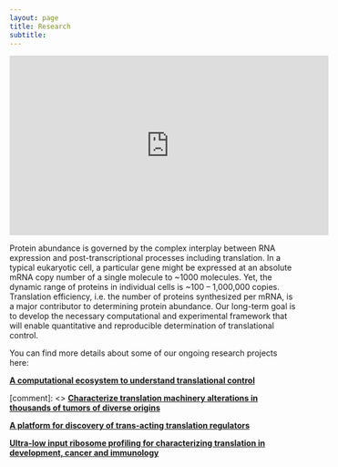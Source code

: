 ```yaml
---
layout: page
title: Research
subtitle: 
---
```


<iframe width="560" height="315" src="https://www.youtube.com/embed/SSHRsWqrsdc" frameborder="0" allow="accelerometer; autoplay; clipboard-write; encrypted-media; gyroscope; picture-in-picture" allowfullscreen></iframe>

<p>
Protein abundance is governed by the complex interplay between RNA expression and post-transcriptional processes including translation. In a typical eukaryotic cell, a particular gene might be expressed at an absolute mRNA copy number of a single molecule to ~1000 molecules. Yet, the dynamic range of proteins in individual cells is ~100 – 1,000,000 copies. Translation efficiency, i.e. the number of proteins synthesized per mRNA, is a major contributor to determining protein abundance. Our long-term goal is to develop the necessary computational and experimental framework that will enable quantitative and reproducible determination of translational control.    

You can find more details about some of our ongoing research projects here:  

[**A computational ecosystem to understand translational control**](/ribo-ecosystem.html)

[comment]: <> [**Characterize translation machinery alterations in thousands of tumors of diverse origins**](/Cancer_Bioinformatics.html)


[**A platform for discovery of trans-acting translation regulators**](/CRISPR_Screen.html)


[**Ultra-low input ribosome profiling for characterizing translation in development, cancer and immunology**](/itp_ribo_research.html)

